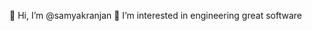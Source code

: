 👋 Hi, I’m @samyakranjan
👀 I’m interested in engineering great software
<!---
- 🌱 I’m currently learning ...
- 💞️ I’m looking to collaborate on ...
- 📫 How to reach me ...


samyakranjan/samyakranjan is a ✨ special ✨ repository because its `README.md` (this file) appears on your GitHub profile.
You can click the Preview link to take a look at your changes.
--->
